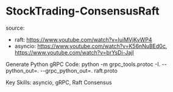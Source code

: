 # StockTrading-ConsensusRaft
source: 
- raft: https://www.youtube.com/watch?v=IujMVjKvWP4
- asyncio: https://www.youtube.com/watch?v=K56nNuBEd0c, https://www.youtube.com/watch?v=brYsDi-JajI 

Generate Python gRPC Code: python -m grpc_tools.protoc -I. --python_out=. --grpc_python_out=. raft.proto 

Key Skills: asyncio, gRPC, Raft Consensus